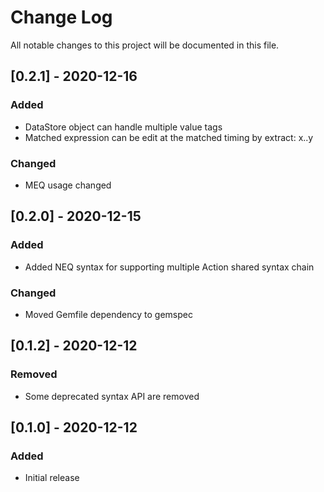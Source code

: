 # Change Log
All notable changes to this project will be documented in this file.

## [0.2.1] - 2020-12-16
### Added
- DataStore object can handle multiple value tags
- Matched expression can be edit at the matched timing by extract: x..y
### Changed
- MEQ usage changed

## [0.2.0] - 2020-12-15
### Added
- Added NEQ syntax for supporting multiple Action shared syntax chain
### Changed
- Moved Gemfile dependency to gemspec

## [0.1.2] - 2020-12-12
### Removed
- Some deprecated syntax API are removed

## [0.1.0] - 2020-12-12
### Added
- Initial release
